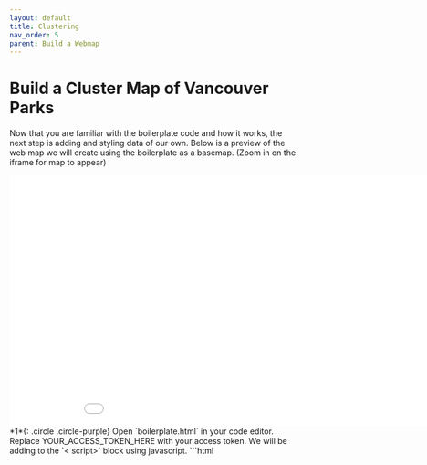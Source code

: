 ```yaml
---
layout: default
title: Clustering
nav_order: 5
parent: Build a Webmap
---
```

# Build a Cluster Map of Vancouver Parks

Now that you are familiar with the boilerplate code and how it works, the next step is adding and styling data of our own. Below is a preview of the web map we will create using the boilerplate as a basemap. (Zoom in on the iframe for map to appear)

<iframe src="./cluster-map.html" style="width:950px; height:440px; border:none;"></iframe>
<!-- https://github.com/ubc-library-rc/intro-mapbox/blob/5b582ed327ce2fb6a4a04db4e26ddb6baa819271/content/cluster-map.html -->
    

   <br> 
*1*{: .circle .circle-purple}
Open `boilerplate.html` in your code editor. Replace YOUR_ACCESS_TOKEN_HERE with your access token. We will be adding to the `< script>` block using javascript.
```html
<html>

<head>
    <title>Boiler Plate Code</title>
   <link href="https://api.mapbox.com/mapbox-gl-js/v2.12.0/mapbox-gl.css" rel="stylesheet">
    <script src="https://api.mapbox.com/mapbox-gl-js/v2.12.0/mapbox-gl.js"></script>
</head>

<body>
    <div id='map' style='width: 700px; height: 600px; margin-left: 23%;'></div>
    <script>
        mapboxgl.accessToken = 'YOUR_ACCESS_TOKEN_HERE'; //replace with your access token
        const map = new mapboxgl.Map({
            container: 'map', // container ID
            style: 'mapbox://styles/mapbox/streets-v12', // style URL try other styles from https://www.mapbox.com/gallery/
            center: [-123.11738086752482, 49.25090077610571], // starting position [lng, lat]
            zoom: 10, // starting zoom
            projection: 'globe' // display the map as a 3D globe
        });
        
        //Navigation Controls
        map.addControl(new mapboxgl.NavigationControl());
    </script>
</body>

</html>
```
If you installed the Live Server extension to Visual Studio Code, in the blue ribbon at the bottom of your code editor there should be an option to "Go Live." Click "Go Live" to open the boilerplate basemap in a web browser. 

<!--- ![Go Live](./images/go-live_20220109.png) --->
<br>
*2*{: .circle .circle-purple} Below Navigation Controls add map.on('load', () => { 


        });

```html
<html>
<head>
    <title>Boiler Plate Code</title>
    <link href="https://api.mapbox.com/mapbox-gl-js/v2.12.0/mapbox-gl.css" rel="stylesheet">
    <script src="https://api.mapbox.com/mapbox-gl-js/v2.12.0/mapbox-gl.js"></script>
</head>

<body>
    <div id='map' style='width: 700px; height: 600px; margin-left: 23%;'></div>
    <script>
        mapboxgl.accessToken = 'YOUR_ACCESS_TOKEN_HERE'; //replace with your access token
        const map = new mapboxgl.Map({
            container: 'map', // container ID
            style: 'mapbox://styles/mapbox/streets-v12', // style URL try other styles from https://www.mapbox.com/gallery/
            center: [-123.11738086752482, 49.25090077610571], // starting position [lng, lat]
            zoom: 10, // starting zoom
            projection: 'globe' // display the map as a 3D globe
        });
        
        map.addControl(new mapboxgl.NavigationControl());

        //
        map.on('load', () => { 


        });

    </script>
</body>

</html>
```




map onload function --> everything inside this function will render. 1) add source 2) add layers

add source (right now only works when source is local)

explain cluster option and zooms

add circle layer; explain steps -- copy paste this one
for symbology - participants can pick hex code for color 

add point count to cluster


display unclustered points when zoomed in sufficiently

add pop ups to unclustered points on click with properties, such as name etc. 
